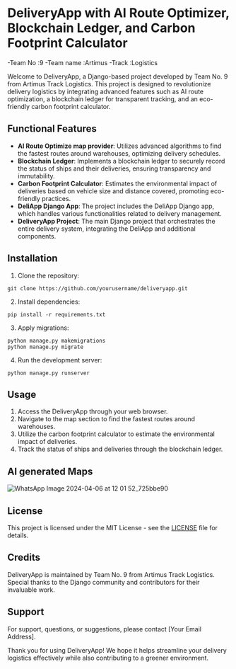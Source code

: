 # DeliveryApp with AI Route Optimizer, Blockchain Ledger, and Carbon Footprint Calculator
-Team No :9
-Team name :Artimus
-Track :Logistics

Welcome to DeliveryApp, a Django-based project developed by Team No. 9 from Artimus Track Logistics. This project is designed to revolutionize delivery logistics by integrating advanced features such as AI route optimization, a blockchain ledger for transparent tracking, and an eco-friendly carbon footprint calculator.

## Functional Features
- **AI Route Optimize map provider**: Utilizes advanced algorithms to find the fastest routes around warehouses, optimizing delivery schedules.
- **Blockchain Ledger**: Implements a blockchain ledger to securely record the status of ships and their deliveries, ensuring transparency and immutability.
- **Carbon Footprint Calculator**: Estimates the environmental impact of deliveries based on vehicle size and distance covered, promoting eco-friendly practices.
- **DeliApp Django App**: The project includes the DeliApp Django app, which handles various functionalities related to delivery management.
- **DeliveryApp Project**: The main Django project that orchestrates the entire delivery system, integrating the DeliApp and additional components.

## Installation

1. Clone the repository:

```
git clone https://github.com/yourusername/deliveryapp.git
```

2. Install dependencies:

```
pip install -r requirements.txt
```

3. Apply migrations:

```
python manage.py makemigrations
python manage.py migrate
```

4. Run the development server:

```
python manage.py runserver
```

## Usage

1. Access the DeliveryApp through your web browser.
2. Navigate to the map section to find the fastest routes around warehouses.
3. Utilize the carbon footprint calculator to estimate the environmental impact of deliveries.
4. Track the status of ships and deliveries through the blockchain ledger.

## AI generated Maps

![WhatsApp Image 2024-04-06 at 12 01 52_725bbe90](https://github.com/hackfest-dev/HF24-ARTIMUS/assets/164917350/32e7f4cf-b222-4a35-ac54-89f549b517c1)


## License

This project is licensed under the MIT License - see the [LICENSE](LICENSE) file for details.

## Credits

DeliveryApp is maintained by Team No. 9 from Artimus Track Logistics. Special thanks to the Django community and contributors for their invaluable work.

## Support

For support, questions, or suggestions, please contact [Your Email Address].

Thank you for using DeliveryApp! We hope it helps streamline your delivery logistics effectively while also contributing to a greener environment.

